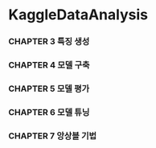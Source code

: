 # KaggleDataAnalysis


### CHAPTER 3 특징 생성

### CHAPTER 4 모델 구축

### CHAPTER 5 모델 평가

### CHAPTER 6 모델 튜닝

### CHAPTER 7 앙상블 기법

   
   
